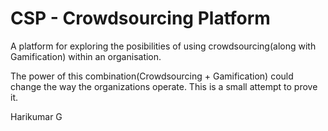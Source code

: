CSP - Crowdsourcing Platform
============================

A platform for exploring the posibilities of using crowdsourcing(along with Gamification) within an organisation.

The power of this combination(Crowdsourcing + Gamification) could change the way the organizations operate. This is a small attempt to prove it.


Harikumar G

